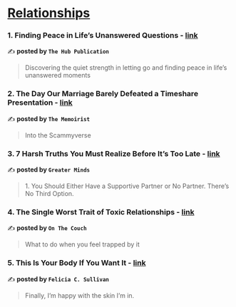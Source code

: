 
<h1><a href=https://medium.com/tag/relationships/recommended target="_blank" rel="noopener noreferrer">Relationships</a></h1>
<h3>1. Finding Peace in Life’s Unanswered Questions - <a href="https://medium.com/the-hub-pub/finding-peace-in-lifes-unanswered-questions-3614824edabf" target="_blank" rel="noopener noreferrer">link</a></h3>

✍️ **posted by `The Hub Publication`**

<blockquote>Discovering the quiet strength in letting go and finding peace in life’s unanswered moments</blockquote>

<h3>2. The Day Our Marriage Barely Defeated a Timeshare Presentation - <a href="https://medium.com/the-memoirist/the-day-our-marriage-barely-defeated-a-timeshare-presentation-dc27b6993eb2" target="_blank" rel="noopener noreferrer">link</a></h3>

✍️ **posted by `The Memoirist`**

<blockquote>Into the Scammyverse</blockquote>

<h3>3. 7 Harsh Truths You Must Realize Before It’s Too Late - <a href="https://medium.com/@greaterminds/7-harsh-truths-you-must-realize-before-its-too-late-58d3ebb42e29" target="_blank" rel="noopener noreferrer">link</a></h3>

✍️ **posted by `Greater Minds`**

<blockquote>1. You Should Either Have a Supportive Partner or No Partner. There’s No Third Option.</blockquote>

<h3>4. The Single Worst Trait of Toxic Relationships - <a href="https://medium.com/on-the-couch/the-single-worst-trait-of-toxic-relationships-33d881b23699" target="_blank" rel="noopener noreferrer">link</a></h3>

✍️ **posted by `On The Couch`**

<blockquote>What to do when you feel trapped by it</blockquote>

<h3>5. This Is Your Body If You Want It - <a href="https://medium.com/@felsull/this-is-your-body-if-you-want-it-5d6d7c3def6b" target="_blank" rel="noopener noreferrer">link</a></h3>

✍️ **posted by `Felicia C. Sullivan`**

<blockquote>Finally, I’m happy with the skin I’m in.</blockquote>

